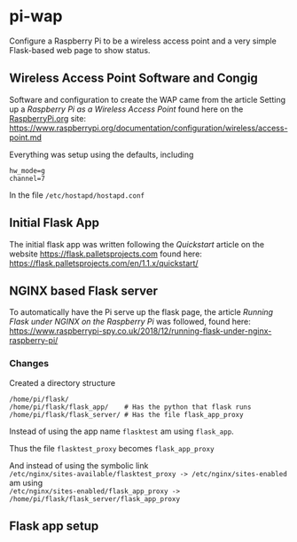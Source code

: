 # pi-wap
Configure a Raspberry Pi to be a wireless access point and a very simple Flask-based web page to show status.

## Wireless Access Point Software and Congig
Software and configuration to create the WAP came from the article Setting up a *Raspberry Pi as a Wireless Access Point* found here on the [RaspberryPi.org](https://www.raspberrypi.org) site:
<https://www.raspberrypi.org/documentation/configuration/wireless/access-point.md>

Everything was setup using the defaults, including 
```
hw_mode=g
channel=7
```
In the file 
`/etc/hostapd/hostapd.conf`

## Initial Flask App
The initial flask app was written following the *Quickstart* article on the website <https://flask.palletsprojects.com> found here:
<https://flask.palletsprojects.com/en/1.1.x/quickstart/>

## NGINX based Flask server
To automatically have the Pi serve up the flask page, the article *Running Flask under NGINX on the Raspberry Pi* was followed, found here:
<https://www.raspberrypi-spy.co.uk/2018/12/running-flask-under-nginx-raspberry-pi/>

### Changes
Created a directory structure
```
/home/pi/flask/
/home/pi/flask/flask_app/    # Has the python that flask runs
/home/pi/flask/flask_server/ # Has the file flask_app_proxy
```

Instead of using the app name `flasktest` am using `flask_app`.

Thus the file `flasktest_proxy` becomes `flask_app_proxy`

And instead of using the symbolic link  
`/etc/nginx/sites-available/flasktest_proxy -> /etc/nginx/sites-enabled`  
am using  
`/etc/nginx/sites-enabled/flask_app_proxy -> /home/pi/flask/flask_server/flask_app_proxy`

## Flask app setup

